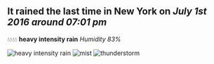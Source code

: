 ## It rained the last time in New York on *July 1st 2016 around 07:01 pm*
💧💧💧💧  **heavy intensity rain** *Humidity 83%*

![heavy intensity rain](http://openweathermap.org/img/w/10d.png) ![mist](http://openweathermap.org/img/w/50d.png) ![thunderstorm](http://openweathermap.org/img/w/11d.png)
